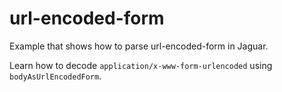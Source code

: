# url-encoded-form

Example that shows how to parse url-encoded-form in Jaguar.

Learn how to decode `application/x-www-form-urlencoded` using `bodyAsUrlEncodedForm`.